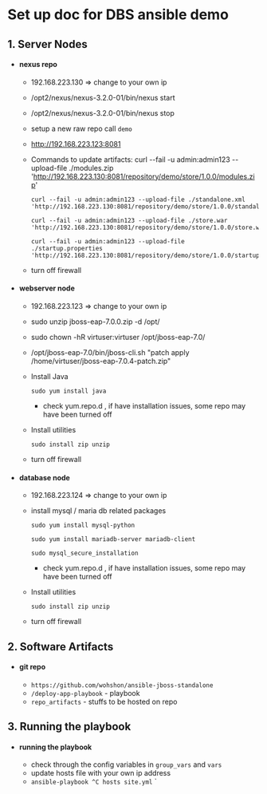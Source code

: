 # Set up doc for DBS ansible demo

## 1. Server Nodes
* #### nexus repo
  * 192.168.223.130 => change to your own ip
  * /opt2/nexus/nexus-3.2.0-01/bin/nexus start
  * /opt2/nexus/nexus-3.2.0-01/bin/nexus stop
  * setup a new raw repo call `demo`
  * http://192.168.223.123:8081
  * Commands to update artifacts:
        curl --fail -u admin:admin123 --upload-file ./modules.zip  'http://192.168.223.130:8081/repository/demo/store/1.0.0/modules.zip'

        curl --fail -u admin:admin123 --upload-file ./standalone.xml  'http://192.168.223.130:8081/repository/demo/store/1.0.0/standalone.xml'

        curl --fail -u admin:admin123 --upload-file ./store.war  'http://192.168.223.130:8081/repository/demo/store/1.0.0/store.war'

        curl --fail -u admin:admin123 --upload-file ./startup.properties  'http://192.168.223.130:8081/repository/demo/store/1.0.0/startup.properties'

  * turn off firewall

* #### webserver node
  * 192.168.223.123 => change to your own ip
  * sudo unzip jboss-eap-7.0.0.zip -d /opt/
  * sudo chown -hR virtuser:virtuser /opt/jboss-eap-7.0/
  * /opt/jboss-eap-7.0/bin/jboss-cli.sh "patch apply /home/virtuser/jboss-eap-7.0.4-patch.zip"
  * Install Java

    `sudo yum install java`

    * check yum.repo.d , if have installation issues, some repo may have been turned off
  * Install utilities

    `sudo install zip unzip `
  * turn off firewall    

* #### database node
  * 192.168.223.124 => change to your own ip
  * install mysql / maria db related packages

    `sudo yum install mysql-python`

     `sudo yum install mariadb-server mariadb-client`

     `sudo mysql_secure_installation`         

    * check yum.repo.d , if have installation issues, some repo may have been turned off
  * Install utilities

      `sudo install zip unzip `
  * turn off firewall

## 2. Software Artifacts

* #### git repo
  * `https://github.com/wohshon/ansible-jboss-standalone`
  * `/deploy-app-playbook` - playbook
  * `repo_artifacts` - stuffs to be hosted on repo


## 3. Running the playbook

* #### running the playbook
  * check through the config variables in `group_vars` and `vars`
  * update hosts file with your own ip address
  * `ansible-playbook ^C hosts site.yml`
`

